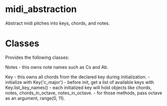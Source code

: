 # midi_abstraction
Abstract midi pitches into keys, chords, and notes.

# Classes
Provides the following classes:

Notes - this owns note names such as Cs and Ab.

Key - this owns all chords from the declared key during initialization.
	- initialize with Key('c_major')
	- before init, get a list of available keys with Key.list_key_names()
	- each initialized key will hold objects like chords, notes, chords_in_octave, notes_in_octave.
	- for those methods, pass octave as an argument, range(0, 11).

